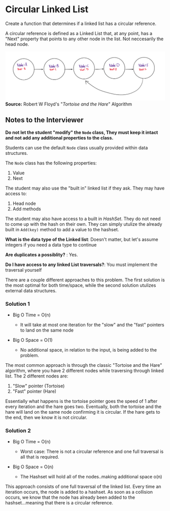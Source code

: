 # Circular Linked List

Create a function that determines if a linked list has a circular reference. 

A circular reference is defined as a Linked List that, at any point, has a "Next" property that points 
to any other node in the list. Not neccesarily the head node. 


![Circular Linked List](CircularLL.PNG)
**Source:** Robert W Floyd's "*Tortoise and the Hare*" Algorithm

## Notes to the Interviewer

**Do not let the student "modify" the `Node` class, They must keep it intact and not 
add any additional properties to the class.**

Students can use the default `Node` class usually provided within data structures.

The `Node` class has the following properties:
1. Value
2. Next

The student may also use the "built in" linked list if they ask. They may have access to:
1. Head node
2. Add methods

The student may also have access to a built in *HashSet<T>*. They do not need to come up
with the hash on their own. They can simply utulize the already built in `Add(key)` method  to add a value
to the hashset. 


**What is the data type of the Linked list**: Doesn't matter, but let's assume integers if you need
a data type to continue

**Are duplicates a possiblity?** : Yes. 

**Do I have access to any linked List traversals?**: You must implement the traversal yourself


There are a couple different approaches to this problem. The first solution is the 
most optimal for both time/space, while the second solution utulizes external data structures. 


### Solution 1

- Big O Time = O(n)
    - It will take at most one iteration for the "slow" and the "fast" pointers to
land on the same node

- Big O Space = O(1)
  - No additional space, in relation to the input, is being added to the problem. 

The most common approach is through the classic "Tortoise and the Hare" algorithm, where you have 2 different nodes
while traversing through linked list. The 2 different nodes are:
1. "Slow" pointer (Tortoise)
2. "Fast" pointer (Hare)

Essentially what happens is the tortoise pointer goes the speed of 1 after every iteration
and the hare goes two. Eventually, both the tortoise and the hare will land on the same node
confirming it is circular. If the hare gets to the end, then we know it is not circular. 

### Solution 2

- Big O Time = O(n)
    - Worst case: There is not a circular reference and one full traversal is all that is required. 

- Big O Space = O(n)
  - The Hashset will hold all of the nodes..making additional space o(n) 

This approach consists of one full traversal of the linked list. Every time an iteration occurs,
the node is added to a hashset. As soon as a collision occurs, we know that the node has already
been added to the hashset...meaning that there is a circular reference. 
